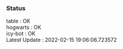 ### Status


table : OK  
hogwarts : OK  
icy-bot : OK  
Latest Update : 2022-02-15 19:06:06.723572
